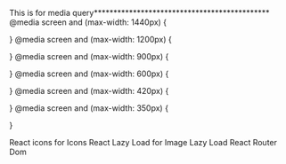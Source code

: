 This is for media query*********************************************
@media screen and (max-width: 1440px) {

}
@media screen and (max-width: 1200px) {

}
@media screen and (max-width: 900px) {
 
}
@media screen and (max-width: 600px) {
 
}
@media screen and (max-width: 420px) {
 
}
@media screen and (max-width: 350px) {

}


React icons for Icons
React Lazy Load for Image Lazy Load
React Router Dom
